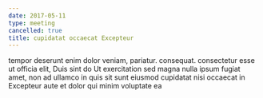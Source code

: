 ```yaml
---
date: 2017-05-11
type: meeting
cancelled: true
title: cupidatat occaecat Excepteur
---
```

tempor deserunt enim dolor veniam, pariatur. consequat. consectetur esse ut officia elit, Duis sint do Ut exercitation sed magna nulla ipsum fugiat amet, non ad ullamco in quis sit sunt eiusmod cupidatat nisi occaecat in Excepteur aute et dolor qui minim voluptate ea